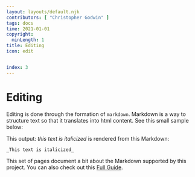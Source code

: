 ```yaml
---
layout: layouts/default.njk
contributors: [ "Christopher Godwin" ]
tags: docs
time: 2021-01-01
copyright:
  minLength: 1
title: Editing
icon: edit


index: 3
---
```


# Editing
Editing is done through the formation of `markdown`. Markdown is a way to
structure text so that it translates into html content. See this small sample
below:

This output: _this text is italicized_ is rendered from this Markdown:

```md
_This text is italicized_
```

This set of pages document a bit about the Markdown supported by this project.
You can also check out this [Full Guide](https://vuepress-theme-hope.github.io/v2/guide/get-started/markdown.html#align).